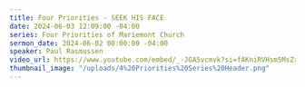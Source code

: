 ```yaml
---
title: Four Priorities - SEEK HIS FACE
date: 2024-06-03 12:09:00 -04:00
series: Four Priorities of Mariemont Church
sermon_date: 2024-06-02 00:00:00 -04:00
speaker: Paul Rasmussen
video_url: https://www.youtube.com/embed/_-JGA5vcmvk?si=fAKniRVHsm5MsZr3" title=
thumbnail_image: "/uploads/4%20Priorities%20Series%20Header.png"
---
```


